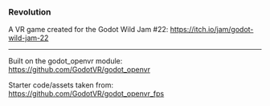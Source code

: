 ### Revolution

A VR game created for the Godot Wild Jam #22: https://itch.io/jam/godot-wild-jam-22

---

Built on the godot_openvr module: https://github.com/GodotVR/godot_openvr

Starter code/assets taken from: https://github.com/GodotVR/godot_openvr_fps